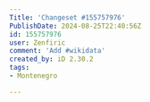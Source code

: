 ```yaml
---
Title: 'Changeset #155757976'
PublishDate: 2024-08-25T22:40:56Z
id: 155757976
user: Zenfiric
comment: 'Add #wikidata'
created_by: iD 2.30.2
tags:
- Montenegro

---
```


